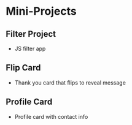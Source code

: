 # Mini-Projects

## Filter Project
- JS filter app

## Flip Card
- Thank you card that flips to reveal message

## Profile Card
- Profile card with contact info
